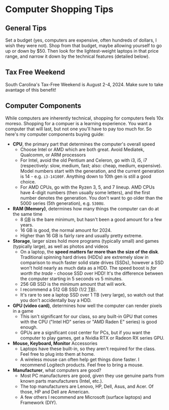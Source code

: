 # Computer Shopping Tips

## General Tips

Set a budget (yes, computers are expensive, often hundreds of dollars, I wish they were not). Shop from that budget, maybe allowing yourself to go up or down by $50. Then look for the lightest-weight laptops in that price range, and narrow it down by the technical features (detailed below).

## Tax Free Weekend

South Carolina's Tax-Free Weekend is August 2-4, 2024. Make sure to take avantage of this benefit!

## Computer Components

While computers are inherently technical, shopping for computers feels 10x moreso. Shopping for a compuer is a learning experience. You want a computer that will last, but not one you'll have to pay too much for. So here's my computer components buying guide:

-   **CPU**, the primary part that determines the computer's overall speed
    -   Choose Intel or AMD which are both great. Avoid Mediatek, Qualcomm, or ARM processors
    -   For Intel, avoid the old Pentium and Celeron, go with i3, i5, i7 (respectively: slow, medium, fast; also: cheap, medium, expensive). Model numbers start with the generation, and the current generation is 14 - e.g. `i3-14100F`. Anything down to 10th gen is still a good choice.
    -   For AMD CPUs, go with the Ryzen 3, 5, and 7 lineup. AMD CPUs have 4-digit numbers (then usually some letters), and the first number denotes the generation. You don't want to go older than the 5000 series (5th generation), e.g. `5300U`.
-   **RAM (Memory)**, determines how many things the computer can do at the same time
    -   8 <abbr title="Gigabyte, 1 billion bytes">GB</abbr> is the bare minimum, but hasn't been a good amount for a few years.
    -   16 GB is good, the normal amount for 2024.
    -   Higher than 16 GB is fairly rare and usually pretty extreme.
-   **Storage**, larger sizes hold more programs (typically small) and games (typically large), as well as photos and videos
    -   On a laptop, the **speed matters far more than the size of the disk**. Traditional spinning hard drives (HDDs) are extremely slow in comparison to much faster solid state drives (SSDs), however a SSD won't hold nearly as much data as a HDD. The speed boost is _far worth the trade_ - choose SSD over HDD! It's the difference between the computer starting in 5 seconds vs 5 minutes.
    -   256 GB SSD is the minimum amount that will work.
    -   I recommend a 512 GB SSD (1/2 <abbr title="Terabyte, 1 trillion bytes">TB</abbr>).
    -   It's rare to see a laptop SSD over 1 TB (very large), so watch out that you don't accidentally buy a HDD.
-   **GPU (video card)**, determines how well the computer can render pixels in a game
    -   This isn't significant for our class, so any built-in GPU that comes with the CPU ("Intel HD" series or "AMD Raden E" series) is good enough.
    -   GPUs are a significant cost center for PCs, but if you want the computer to play games, get a Nvidia RTX or Radeon RX series GPU.
-   **Mouse, Keyboard, Monitor** Accessories
    -   Laptops have these built-in, so they aren't required for the class. Feel free to plug into them at home.
    -   A wireless mouse can often help get things done faster. I recommend Logitech products. Feel free to bring a mouse.
-   **Manufacturer**, what computers are good?
    -   Most PC manufacturers are good, given they use genuine parts from known parts manufacturers (Intel, etc.).
    -   The top manufacturers are Lenovo, HP, Dell, Asus, and Acer. Of those, HP and Dell are American.
    -   A few others I recommend are Microsoft (surface laptops) and Framework (DIY).
